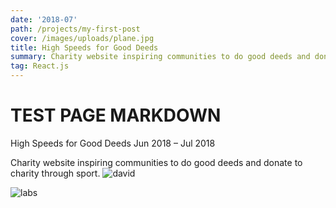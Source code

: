 ```yaml
---
date: '2018-07'
path: /projects/my-first-post
cover: /images/uploads/plane.jpg
title: High Speeds for Good Deeds
summary: Charity website inspiring communities to do good deeds and donate to charity through sport.
tag: React.js
---
```


# TEST PAGE MARKDOWN

High Speeds for Good Deeds
Jun 2018 – Jul 2018

Charity website inspiring communities to do good deeds and donate to charity through sport.
![david](/static/david.png)

![labs](/images/uploads/labs.png)
